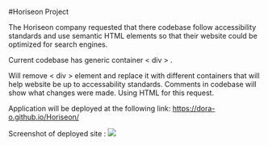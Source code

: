 #Horiseon Project

The Horiseon company requested that there codebase follow accessibility standards and use semantic HTML elements so that their website could be optimized for search engines.

Current codebase has generic container < div > .

Will remove < div > element and replace it with different containers that will help website be up to accessability standards.
Comments in codebase will show what changes were made.
Using HTML for this request.

Application will be deployed at the following link: https://dora-o.github.io/Horiseon/

Screenshot of deployed site : <img src =https://user-images.githubusercontent.com/70343136/102025094-48585980-3d5b-11eb-9cc8-ccf816e0ed45.png>
